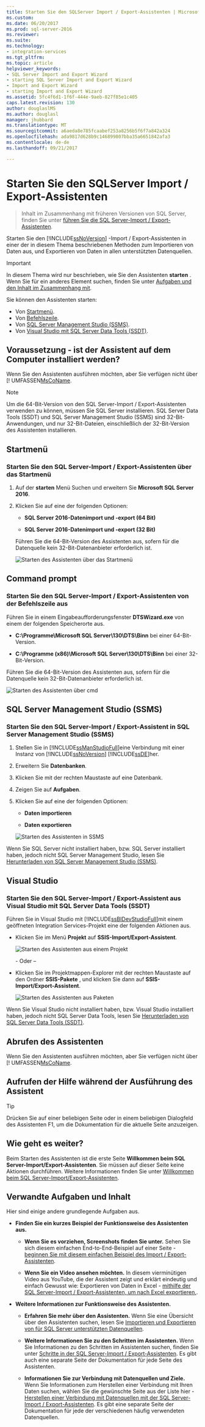 ```yaml
---
title: Starten Sie den SQLServer Import / Export-Assistenten | Microsoft Docs
ms.custom: 
ms.date: 06/20/2017
ms.prod: sql-server-2016
ms.reviewer: 
ms.suite: 
ms.technology:
- integration-services
ms.tgt_pltfrm: 
ms.topic: article
helpviewer_keywords:
- SQL Server Import and Export Wizard
- starting SQL Server Import and Export Wizard
- Import and Export Wizard
- starting Import and Export Wizard
ms.assetid: 5fc4f6d1-1f6f-444e-9aeb-827f85e1c405
caps.latest.revision: 130
author: douglaslMS
ms.author: douglasl
manager: jhubbard
ms.translationtype: MT
ms.sourcegitcommit: a6aeda8e785fcaabef253a8256b5f6f7a842a324
ms.openlocfilehash: ada9817d628b9c146899807bba35a6651842afa3
ms.contentlocale: de-de
ms.lasthandoff: 09/21/2017

---
```

# <a name="start-the-sql-server-import-and-export-wizard"></a>Starten Sie den SQLServer Import / Export-Assistenten

 > Inhalt im Zusammenhang mit früheren Versionen von SQL Server, finden Sie unter [führen Sie die SQL Server-Import / Export-Assistenten](https://msdn.microsoft.com/en-US/library/ms140052(SQL.120).aspx).

Starten Sie den [!INCLUDE[ssNoVersion](../../includes/ssnoversion-md.md)] -Import / Export-Assistenten in einer der in diesem Thema beschriebenen Methoden zum Importieren von Daten aus, und Exportieren von Daten in allen unterstützten Datenquellen.

> [!IMPORTANT]
> In diesem Thema wird nur beschrieben, wie Sie den Assistenten **starten** . Wenn Sie für ein anderes Element suchen, finden Sie unter [Aufgaben und den Inhalt im Zusammenhang mit](#related).

Sie können den Assistenten starten:
-   Von [Startmenü](#startStart).
-   Von [Befehlszeile](#startCmd). 
-   Von [SQL Server Management Studio (SSMS)](#startSSMS).
-   Von [Visual Studio mit SQL Server Data Tools (SSDT)](#startVS).

## <a name="prerequisite---is-the-wizard-installed-on-your-computer"></a>Voraussetzung - ist der Assistent auf dem Computer installiert werden?
Wenn Sie den Assistenten ausführen möchten, aber Sie verfügen nicht über [! UMFASSEN[MsCoName](/sql-docs/docs/ssdt/download-sql-server-data-tools-ssdt).

> [!NOTE]
> Um die 64-Bit-Version von den SQL Server-Import / Export-Assistenten verwenden zu können, müssen Sie SQL Server installieren. SQL Server Data Tools (SSDT) und SQL Server Management Studio (SSMS) sind 32-Bit-Anwendungen, und nur 32-Bit-Dateien, einschließlich der 32-Bit-Version des Assistenten installieren.

## <a name="startStart"></a> Startmenü  
### <a name="start-the-sql-server-import-and-export-wizard-from-the-start-menu"></a>Starten Sie den SQL Server-Import / Export-Assistenten über das Startmenü
1.  Auf der **starten** Menü Suchen und erweitern Sie **Microsoft SQL Server 2016**.
3.  Klicken Sie auf eine der folgenden Optionen:
  
    -   **SQL Server 2016-Datenimport und -export (64 Bit)**
          
    -   **SQL Server 2016-Datenimport und -export (32 Bit)**  
  
    Führen Sie die 64-Bit-Version des Assistenten aus, sofern für die Datenquelle kein 32-Bit-Datenanbieter erforderlich ist.
 
    ![Starten des Assistenten über das Startmenü](../../integration-services/import-export-data/media/start-wizard-start.jpg)
  
## <a name="startCmd"></a> Command prompt
### <a name="start-the-sql-server-import-and-export-wizard-from-the-command-prompt"></a>Starten Sie den SQL Server-Import / Export-Assistenten von der Befehlszeile aus  
Führen Sie in einem Eingabeaufforderungsfenster **DTSWizard.exe** von einem der folgenden Speicherorte aus.  
  
-   **C:\Programme\Microsoft SQL Server\130\DTS\Binn** bei einer 64-Bit-Version.  
  
-   **C:\Programme (x86)\Microsoft SQL Server\130\DTS\Binn** bei einer 32-Bit-Version.  
  
Führen Sie die 64-Bit-Version des Assistenten aus, sofern für die Datenquelle kein 32-Bit-Datenanbieter erforderlich ist.

![Starten des Assistenten über cmd](../../integration-services/import-export-data/media/start-wizard-cmd.jpg)  
  
## <a name="startSSMS"></a> SQL Server Management Studio (SSMS)
### <a name="start-the-sql-server-import-and-export-wizard-from-sql-server-management-studio-ssms"></a>Starten Sie den SQL Server-Import / Export-Assistent in SQL Server Management Studio (SSMS)    
1.  Stellen Sie in [!INCLUDE[ssManStudioFull](../../includes/ssmanstudiofull-md.md)]eine Verbindung mit einer Instanz von [!INCLUDE[ssNoVersion](../../includes/ssnoversion-md.md)] [!INCLUDE[ssDE](../../includes/ssde-md.md)]her.
    
2.  Erweitern Sie **Datenbanken**.
3.  Klicken Sie mit der rechten Maustaste auf eine Datenbank.
4.  Zeigen Sie auf **Aufgaben**.
5.  Klicken Sie auf eine der folgenden Optionen:
  
    -   **Daten importieren**
      
    -   **Daten exportieren**  

    ![Starten des Assistenten in SSMS](../../integration-services/import-export-data/media/start-wizard-ssms.jpg) 

Wenn Sie SQL Server nicht installiert haben, bzw. SQL Server installiert haben, jedoch nicht SQL Server Management Studio, lesen Sie [Herunterladen von SQL Server Management Studio (SSMS)](/sql-docs/docs/ssms/download-sql-server-management-studio-ssms).
  
## <a name="startVS"></a>Visual Studio
### <a name="start-the-sql-server-import-and-export-wizard-from-visual-studio-with-sql-server-data-tools-ssdt"></a>Starten Sie den SQL Server-Import / Export-Assistent aus Visual Studio mit SQL Server Data Tools (SSDT) 
 Führen Sie in Visual Studio mit [!INCLUDE[ssBIDevStudioFull](../../includes/ssbidevstudiofull-md.md)]mit einem geöffneten Integration Services-Projekt eine der folgenden Aktionen aus. 
  
-   Klicken Sie im Menü **Projekt** auf **SSIS-Import/Export-Assistent**. 

    ![Starten des Assistenten aus einem Projekt](../../integration-services/import-export-data/media/start-wizard-project.jpg) 
    
    \- Oder –
    
-   Klicken Sie im Projektmappen-Explorer mit der rechten Maustaste auf den Ordner **SSIS-Pakete** , und klicken Sie dann auf **SSIS-Import/Export-Assistent**.

    ![Starten des Assistenten aus Paketen](../../integration-services/import-export-data/media/start-wizard-packages.jpg)

Wenn Sie Visual Studio nicht installiert haben, bzw. Visual Studio installiert haben, jedoch nicht SQL Server Data Tools, lesen Sie [Herunterladen von SQL Server Data Tools (SSDT)](/sql-docs/docs/ssdt/download-sql-server-data-tools-ssdt).

## <a name="get-the-wizard"></a>Abrufen des Assistenten
Wenn Sie den Assistenten ausführen möchten, aber Sie verfügen nicht über [! UMFASSEN[MsCoName](/sql-docs/docs/ssdt/download-sql-server-data-tools-ssdt).

## <a name="get-help-while-the-wizard-is-running"></a>Aufrufen der Hilfe während der Ausführung des Assistent
> [!TIP]
> Drücken Sie auf einer beliebigen Seite oder in einem beliebigen Dialogfeld des Assistenten F1, um die Dokumentation für die aktuelle Seite anzuzeigen.   

 ## <a name="whats-next"></a>Wie geht es weiter?  
 Beim Starten des Assistenten ist die erste Seite **Willkommen beim SQL Server-Import/Export-Assistenten**. Sie müssen auf dieser Seite keine Aktionen durchführen. Weitere Informationen finden Sie unter [Willkommen beim SQL Server-Import/Export-Assistenten](../../integration-services/import-export-data/welcome-to-sql-server-import-and-export-wizard.md).  
  
## <a name="related"></a>Verwandte Aufgaben und Inhalt  
 Hier sind einige andere grundlegende Aufgaben aus.
-   **Finden Sie ein kurzes Beispiel der Funktionsweise des Assistenten aus.**

    -   **Wenn Sie es vorziehen, Screenshots finden Sie unter.** Sehen Sie sich diesem einfachen End-to-End-Beispiel auf einer Seite - [beginnen Sie mit diesem einfachen Beispiel des Import / Export-Assistenten](../../integration-services/import-export-data/get-started-with-this-simple-example-of-the-import-and-export-wizard.md).

    -   **Wenn Sie ein Video ansehen möchten.** In diesem vierminütigen Video aus YouTube, die der Assistent zeigt und erklärt eindeutig und einfach Gewusst wie: Exportieren von Daten in Excel - [mithilfe der SQL Server-Import / Export-Assistenten, um nach Excel exportieren,](https://go.microsoft.com/fwlink/?linkid=829049).

-   **Weitere Informationen zur Funktionsweise des Assistenten.**

    -   **Erfahren Sie mehr über den Assistenten.** Wenn Sie eine Übersicht über den Assistenten suchen, lesen Sie [Importieren und Exportieren von für SQL Server unterstützten Datenquellen](../../integration-services/import-export-data/import-and-export-data-with-the-sql-server-import-and-export-wizard.md).

    -   **Weitere Informationen Sie zu den Schritten im Assistenten.** Wenn Sie Informationen zu den Schritten im Assistenten suchen, finden Sie unter [Schritte in der SQL Server-Import / Export-Assistenten](../../integration-services/import-export-data/steps-in-the-sql-server-import-and-export-wizard.md). Es gibt auch eine separate Seite der Dokumentation für jede Seite des Assistenten.

    -   **Informationen Sie zur Verbindung mit Datenquellen und Ziele.** Wenn Sie Informationen zum Herstellen einer Verbindung mit Ihren Daten suchen, wählen Sie die gewünschte Seite aus der Liste hier - [Herstellen einer Verbindung mit Datenquellen mit der SQL Server-Import / Export-Assistenten](../../integration-services/import-export-data/connect-to-data-sources-with-the-sql-server-import-and-export-wizard.md). Es gibt eine separate Seite der Dokumentation für jede der verschiedenen häufig verwendeten Datenquellen.



